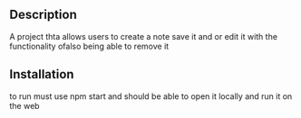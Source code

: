 


## Description

A project thta allows users to create a note save it and or edit it with the functionality ofalso being able to remove it 



    


## Installation

to run must use npm start and should be able to open it locally and run it on the web






